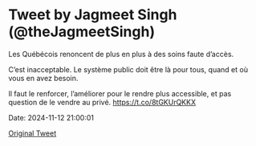# Tweet by Jagmeet Singh (@theJagmeetSingh)

Les Québécois renoncent de plus en plus à des soins faute d’accès.

C’est inacceptable. Le système public doit être là pour tous, quand et où vous en avez besoin.

Il faut le renforcer, l’améliorer pour le rendre plus accessible, et pas question de le vendre au privé. https://t.co/8tGKUrQKKX

Date: 2024-11-12 21:00:01

[Original Tweet](https://x.com/theJagmeetSingh/status/1856441844017610926)
